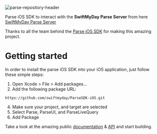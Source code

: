 
![parse-repository-header](https://swiftmyday.github.io/Deposit/Banner.jpg)

Parse iOS SDK to interact with the <b>SwiftMyDay Parse Server</b>  from here [SwiftMyDay Parse Server](https://github.com/swiftmyday/ParseServer-SwiftMyDay)


Thanks to all the team behind the [Parse iOS SDK](https://github.com/parse-community/Parse-SDK-iOS-OSX) for making this amazing project.

# Getting started

In order to install the parse iOS SDK into your iOS application, just follow these simple steps:

1. Open Xcode > File > Add packages...
2. Add the following package URL:
  ```
  https://github.com/swiftmyday/ParseSDK-iOS.git
  ```
4. Make sure your project, and target are selected
5. Select Parse, ParseUI, and ParseLiveQuery
6. Add Package

Take a look at the amazing public [documentation][docs] & [API][api] and start building.

[docs]: http://docs.parseplatform.org/ios/guide/
[api]: http://parseplatform.org/Parse-SDK-iOS-OSX/api/
